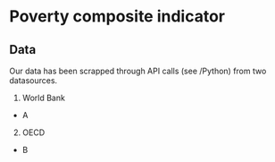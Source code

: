 # Poverty composite indicator
## Data
Our data has been scrapped through API calls (see /Python) from two datasources.
1. World Bank
* A
2. OECD
* B
